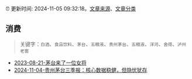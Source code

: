 :alarm_clock: 更新时间: 2024-11-05 09:32:18。[文章来源](/README.md)、[文章分类](/TAGS.md)

## 消费


> 关键字：`白酒`、`食品饮料`、`茅台`、`五粮液`、`贵州茅台`、`五粮液`、`洋河`、`舍得`、`泸州老窖`



- [2023-08-21-茅台来了一位女将](https://www.aicaijing.com.cn/article/18587) 
- [2024-11-04-贵州茅台三季报：核心数据稳健，但隐忧犹存](https://xueqiu.com/5939653998/311043763) 
